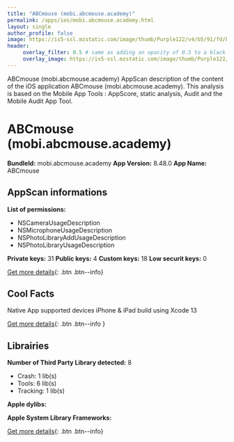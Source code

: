 ```yaml
---
title: "ABCmouse (mobi.abcmouse.academy)"
permalink: /apps/ios/mobi.abcmouse.academy.html
layout: single
author_profile: false
image: https://is5-ssl.mzstatic.com/image/thumb/Purple122/v4/b5/91/fd/b591fd66-06f4-520e-f3e6-e8d45957236b/AppIcon-0-0-1x_U007emarketing-0-0-0-7-0-0-sRGB-0-0-0-GLES2_U002c0-512MB-85-220-0-0.png/512x512bb.jpg
header: 
     overlay_filter: 0.5 # same as adding an opacity of 0.5 to a black background
     overlay_image: https://is5-ssl.mzstatic.com/image/thumb/Purple122/v4/b5/91/fd/b591fd66-06f4-520e-f3e6-e8d45957236b/AppIcon-0-0-1x_U007emarketing-0-0-0-7-0-0-sRGB-0-0-0-GLES2_U002c0-512MB-85-220-0-0.png/512x512bb.jpg
---
```

ABCmouse (mobi.abcmouse.academy) AppScan description of the content of the iOS application ABCmouse (mobi.abcmouse.academy). This analysis is based on the Mobile App Tools : AppScore, static analysis, Audit and the Mobile Audit App Tool.

# ABCmouse (mobi.abcmouse.academy)

**BundleId:** mobi.abcmouse.academy
**App Version:** 8.48.0
**App Name:** ABCmouse


## AppScan informations 

**List of permissions:** 
- NSCameraUsageDescription
- NSMicrophoneUsageDescription
- NSPhotoLibraryAddUsageDescription
- NSPhotoLibraryUsageDescription
  
  
**Private keys:** 31
**Public keys:** 4
**Custom keys:** 18
**Low securit keys:** 0
  
[Get more details](/pricing.html){: .btn .btn--info}

## Cool Facts

Native App
supported devices iPhone & iPad
build using Xcode 13
  
[Get more details](/pricing.html){: .btn .btn--info }

## Librairies 
**Number of Third Party Library detected:** 8
- Crash: 1 lib(s)
- Tools: 6 lib(s)
- Tracking: 1 lib(s)


**Apple dylibs:**


**Apple System Library Frameworks:**


  
[Get more details](/pricing.html){: .btn .btn--info}

